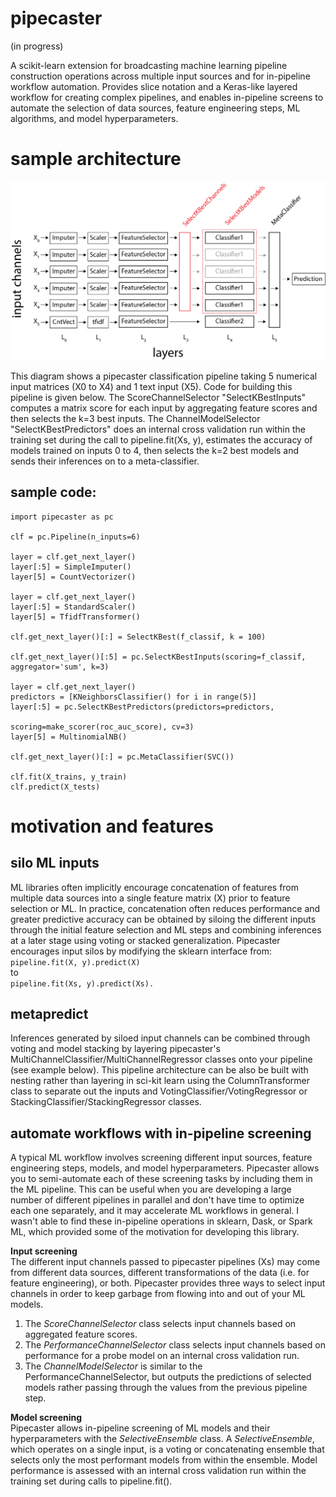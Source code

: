 # pipecaster
(in progress)

A scikit-learn extension for broadcasting machine learning pipeline construction operations across multiple input sources and for in-pipeline workflow automation.  Provides slice notation and a Keras-like layered workflow for creating complex pipelines, and enables in-pipeline screens to automate the selection of data sources, feature engineering steps, ML algorithms, and model hyperparameters.

# sample architecture
![Use case 1](/images/architecture_1.png)

This diagram shows a pipecaster classification pipeline taking 5 numerical input matrices (X0 to X4) and 1 text input (X5).  Code for building this pipeline is given below.  The ScoreChannelSelector "SelectKBestInputs" computes a matrix score for each input by aggregating feature scores and then selects the k=3 best inputs.  The ChannelModelSelector "SelectKBestPredictors" does an internal cross validation run within the training set during the call to pipeline.fit(Xs, y), estimates the accuracy of models trained on inputs 0 to 4, then selects the k=2 best models and sends their inferences on to a meta-classifier.

## sample code:

```
import pipecaster as pc  

clf = pc.Pipeline(n_inputs=6)

layer = clf.get_next_layer()
layer[:5] = SimpleImputer()
layer[5] = CountVectorizer()

layer = clf.get_next_layer()
layer[:5] = StandardScaler()
layer[5] = TfidfTransformer()

clf.get_next_layer()[:] = SelectKBest(f_classif, k = 100)

clf.get_next_layer()[:5] = pc.SelectKBestInputs(scoring=f_classif, aggregator='sum', k=3)

layer = clf.get_next_layer()
predictors = [KNeighborsClassifier() for i in range(5)]
layer[:5] = pc.SelectKBestPredictors(predictors=predictors,
                                     scoring=make_scorer(roc_auc_score), cv=3)
layer[5] = MultinomialNB()

clf.get_next_layer()[:] = pc.MetaClassifier(SVC())

clf.fit(X_trains, y_train)
clf.predict(X_tests)
```

# motivation and features

## silo ML inputs

ML libraries often implicitly encourage concatenation of features from multiple data sources into a single feature matrix (X) prior to feature selection or ML.  In practice, concatenation often reduces performance and greater predictive accuracy can be obtained by siloing the different inputs through the initial feature selection and ML steps and combining inferences at a later stage using voting or stacked generalization.  Pipecaster encourages input silos by modifying the sklearn interface from:  
`pipeline.fit(X, y).predict(X)`  
to   
`pipeline.fit(Xs, y).predict(Xs).`  

## metapredict
Inferences generated by siloed input channels can be combined through voting and model stacking by layering pipecaster's MultiChannelClassifier/MultiChannelRegressor classes onto your pipeline (see example below).  This pipeline architecture can be also be built with nesting rather than layering in sci-kit learn using the ColumnTransformer class to separate out the inputs and VotingClassifier/VotingRegressor or StackingClassifier/StackingRegressor classes.

## automate workflows with in-pipeline screening

A typical ML workflow involves screening different input sources, feature engineering steps, models, and model hyperparameters.  Pipecaster allows you to semi-automate each of these screening tasks by including them in the ML pipeline.  This can be useful when you are developing a large number of different pipelines in parallel and don't have time to optimize each one separately, and it may accelerate ML workflows in general.  I wasn't able to find these in-pipeline operations in sklearn, Dask, or Spark ML, which provided some of the motivation for developing this library.

**Input screening**   
The different input channels passed to pipecaster pipelines (Xs) may come from different data sources, different transformations of the data (i.e. for feature engineering), or both.  Pipecaster provides three ways to select input channels in order to keep garbage from flowing into and out of your ML models.    

  1. The *ScoreChannelSelector* class selects input channels based on aggregated feature scores.  
  1. The *PerformanceChannelSelector* class selects input channels based on performance for a probe model on an internal cross validation run.
  1. The *ChannelModelSelector* is similar to the PerformanceChannelSelector, but outputs the predictions of selected models rather passing through the values from the previous pipeline step.  

**Model screening**  
Pipecaster allows in-pipeline screening of ML models and their hyperparameters with the *SelectiveEnsemble* class.  A *SelectiveEnsemble*, which operates on a single input, is a voting or concatenating ensemble that selects only the most performant models from within the ensemble. Model performance is assessed with an internal cross validation run within the training set during calls to pipeline.fit().  
